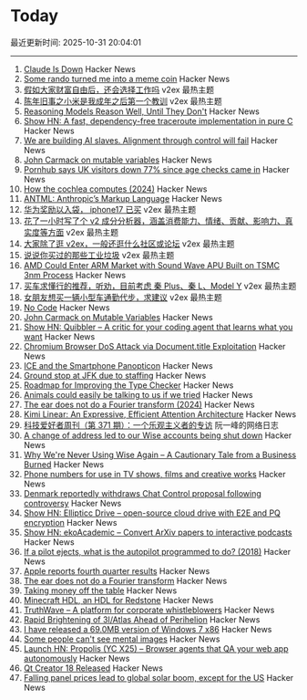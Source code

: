 # Today

最近更新时间: 2025-10-31 20:04:01

--- 
1. [Claude Is Down](https://status.claude.com/incidents/s5f75jhwjs6g) Hacker News
2. [Some rando turned me into a meme coin](https://cloudfour.com/thinks/that-time-some-rando-turned-me-into-a-meme-coin/) Hacker News
3. [假如大家财富自由后，还会选择工作吗](https://www.v2ex.com/t/1169585) v2ex 最热主题
4. [陈年旧事之小米是我成年之后第一个教训](https://www.v2ex.com/t/1169572) v2ex 最热主题
5. [Reasoning Models Reason Well, Until They Don't](https://arxiv.org/abs/2510.22371) Hacker News
6. [Show HN: A fast, dependency-free traceroute implementation in pure C](https://github.com/davidesantangelo/fastrace) Hacker News
7. [We are building AI slaves. Alignment through control will fail](https://utopai.substack.com/p/autopoietic-mutualism) Hacker News
8. [John Carmack on mutable variables](https://twitter.com/id_aa_carmack/status/1983593511703474196) Hacker News
9. [Pornhub says UK visitors down 77% since age checks came in](https://www.bbc.com/news/articles/cgkz3m3re1zo) Hacker News
10. [How the cochlea computes (2024)](https://www.dissonances.blog/p/the-ear-does-not-do-a-fourier-transform) Hacker News
11. [ANTML: Anthropic’s Markup Language](https://karashiiro.leaflet.pub/3m4gf7geefs2l) Hacker News
12. [华为奖励以入袋， iphone17 已买](https://www.v2ex.com/t/1169592) v2ex 最热主题
13. [花了一小时写了个 v2 成分分析器，涵盖消费能力、情绪、贡献、影响力、真实度等方面](https://www.v2ex.com/t/1169590) v2ex 最热主题
14. [大家除了逛 v2ex，一般还逛什么社区或论坛](https://www.v2ex.com/t/1169584) v2ex 最热主题
15. [说说你买过的那些工业垃圾](https://www.v2ex.com/t/1169574) v2ex 最热主题
16. [AMD Could Enter ARM Market with Sound Wave APU Built on TSMC 3nm Process](https://www.guru3d.com/story/amd-enters-arm-market-with-sound-wave-apu-built-on-tsmc-3nm-process/) Hacker News
17. [买车求懂行的推荐，听劝，目前考虑 秦 Plus、秦 L、Model Y](https://www.v2ex.com/t/1169581) v2ex 最热主题
18. [女朋友想买一辆小型车通勤代步，求建议](https://www.v2ex.com/t/1169573) v2ex 最热主题
19. [No Code](https://github.com/lemonyte/no-code) Hacker News
20. [John Carmack on Mutable Variables](https://twitter.com/id_aa_carmack/status/1983593511703474196) Hacker News
21. [Show HN: Quibbler – A critic for your coding agent that learns what you want](https://github.com/fulcrumresearch/quibbler) Hacker News
22. [Chromium Browser DoS Attack via Document.title Exploitation](https://github.com/jofpin/brash) Hacker News
23. [ICE and the Smartphone Panopticon](https://www.newyorker.com/culture/infinite-scroll/ice-and-the-smartphone-panopticon) Hacker News
24. [Ground stop at JFK due to staffing](https://www.fly.faa.gov/adv/adv_otherdis?advn=13&adv_date=10312025&facId=JFK&title=ATCSCC%20ADVZY%20013%20JFK/ZNY%2010/31/2025%20CDM%20GROUND%20STOP&titleDate=10/31/2025) Hacker News
25. [Roadmap for Improving the Type Checker](https://forums.swift.org/t/roadmap-for-improving-the-type-checker/82952) Hacker News
26. [Animals could easily be talking to us if we tried](https://evanverma.com/animals-could-easily-be-talking-to-us-if-we-tried) Hacker News
27. [The ear does not do a Fourier transform (2024)](https://www.dissonances.blog/p/the-ear-does-not-do-a-fourier-transform) Hacker News
28. [Kimi Linear: An Expressive, Efficient Attention Architecture](https://github.com/MoonshotAI/Kimi-Linear) Hacker News
29. [科技爱好者周刊（第 371 期）：一个乐观主义者的专访](http://www.ruanyifeng.com/blog/2025/10/weekly-issue-371.html) 阮一峰的网络日志
30. [A change of address led to our Wise accounts being shut down](https://shaun.nz/why-were-never-using-wise-again-a-cautionary-tale-from-a-business-burned/) Hacker News
31. [Why We're Never Using Wise Again – A Cautionary Tale from a Business Burned](https://shaun.nz/why-were-never-using-wise-again-a-cautionary-tale-from-a-business-burned/) Hacker News
32. [Phone numbers for use in TV shows, films and creative works](https://www.acma.gov.au/phone-numbers-use-tv-shows-films-and-creative-works) Hacker News
33. [Denmark reportedly withdraws Chat Control proposal following controversy](https://therecord.media/demark-reportedly-withdraws-chat-control-proposal) Hacker News
34. [Show HN: Ellipticc Drive – open-source cloud drive with E2E and PQ encryption](https://ellipticc.com) Hacker News
35. [Show HN: ekoAcademic – Convert ArXiv papers to interactive podcasts](https://www.wadamczyk.io/projects/ekoacademic/index.html) Hacker News
36. [If a pilot ejects, what is the autopilot programmed to do? (2018)](https://aviation.stackexchange.com/questions/52862/if-a-pilot-ejects-what-is-the-autopilot-programmed-to-do) Hacker News
37. [Apple reports fourth quarter results](https://www.apple.com/newsroom/2025/10/apple-reports-fourth-quarter-results/) Hacker News
38. [The ear does not do a Fourier transform](https://www.dissonances.blog/p/the-ear-does-not-do-a-fourier-transform) Hacker News
39. [Taking money off the table](https://zachholman.com/posts/money-off-the-table) Hacker News
40. [Minecraft HDL, an HDL for Redstone](https://github.com/itsfrank/MinecraftHDL) Hacker News
41. [TruthWave – A platform for corporate whistleblowers](https://www.truthwave.com) Hacker News
42. [Rapid Brightening of 3I/Atlas Ahead of Perihelion](https://arxiv.org/abs/2510.25035) Hacker News
43. [I have released a 69.0MB version of Windows 7 x86](https://twitter.com/XenoPanther/status/1983477707968291075) Hacker News
44. [Some people can't see mental images](https://www.newyorker.com/magazine/2025/11/03/some-people-cant-see-mental-images-the-consequences-are-profound) Hacker News
45. [Launch HN: Propolis (YC X25) – Browser agents that QA your web app autonomously](https://app.propolis.tech/#/launch) Hacker News
46. [Qt Creator 18 Released](https://www.qt.io/blog/qt-creator-18-released) Hacker News
47. [Falling panel prices lead to global solar boom, except for the US](https://arstechnica.com/science/2025/10/theres-a-global-boom-in-solar-except-in-the-united-states/) Hacker News
